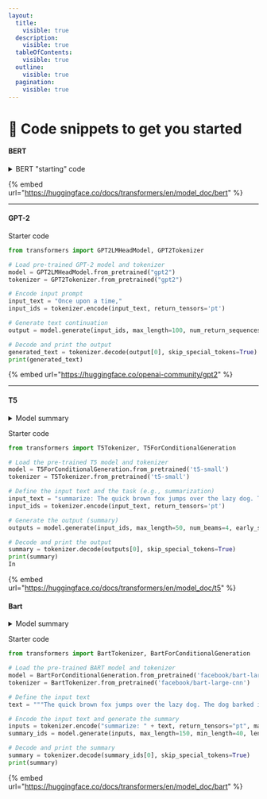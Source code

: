 ```yaml
---
layout:
  title:
    visible: true
  description:
    visible: true
  tableOfContents:
    visible: true
  outline:
    visible: true
  pagination:
    visible: true
---
```


# 🤔 Code snippets to get you started



#### BERT

<details>

<summary>BERT "starting" code</summary>

#### Step 1: Install the Required Libraries

If you haven't installed the `transformers` library yet, you can do so using pip:

```bash
pip install transformers
pip install torch
```

#### Step 2: Load a Pre-trained BERT Model and Tokenizer

We'll use the pre-trained `bert-base-uncased` model for this example.

```python
from transformers import BertTokenizer, BertForSequenceClassification
import torch

# Load pre-trained BERT tokenizer
tokenizer = BertTokenizer.from_pretrained('bert-base-uncased')

# Load pre-trained BERT model for sequence classification (e.g., sentiment analysis)
model = BertForSequenceClassification.from_pretrained('bert-base-uncased')

# Set the model to evaluation mode (this disables dropout layers)
model.eval()
```

#### Step 3: Preprocess Input Text

Next, let's prepare a sample text input and tokenize it using the BERT tokenizer.

```python
# Sample text input
text = "I love using BERT for natural language processing tasks!"

# Tokenize the input text and convert it to PyTorch tensors
inputs = tokenizer(text, return_tensors='pt', truncation=True, padding=True)

# The tokenized inputs include input_ids, attention_mask, etc.
print(inputs)
```

#### Step 4: Perform Inference

Now that we have tokenized the input, we can pass it through the BERT model to get the output. For sequence classification tasks, the output will typically include logits for each class.

```python
# Perform inference
with torch.no_grad():
    outputs = model(**inputs)

# Get the logits (unnormalized predictions)
logits = outputs.logits

# Convert logits to probabilities
probs = torch.softmax(logits, dim=1)

# Get the predicted class (highest probability)
predicted_class = torch.argmax(probs, dim=1)

# Print the results
print(f"Predicted class: {predicted_class.item()}, Probabilities: {probs}")
```

#### Step 5: Interpreting the Results

In a real-world scenario, you would have multiple classes, such as positive and negative sentiments for sentiment analysis. The `predicted_class` variable will give you the index of the class with the highest probability, which you can then map to your actual class labels.

#### Customization for Fine-Tuning

If you want to fine-tune BERT on a specific dataset, you would typically need to:

1. Load your dataset.
2. Tokenize the text data.
3. Fine-tune the model using your labeled data (requires training).

For simple tasks or experimentation, though, the above example shows how to use a pre-trained BERT model for classification without fine-tuning.

#### Additional Considerations

* **Fine-Tuning:** If you plan to fine-tune BERT for a specific task, you would need to add a training loop where you backpropagate the loss and update the model’s weights using an optimizer.

</details>

{% embed url="https://huggingface.co/docs/transformers/en/model_doc/bert" %}

***

#### GPT-2

Starter code

```python
from transformers import GPT2LMHeadModel, GPT2Tokenizer

# Load pre-trained GPT-2 model and tokenizer
model = GPT2LMHeadModel.from_pretrained("gpt2")
tokenizer = GPT2Tokenizer.from_pretrained("gpt2")

# Encode input prompt
input_text = "Once upon a time,"
input_ids = tokenizer.encode(input_text, return_tensors='pt')

# Generate text continuation
output = model.generate(input_ids, max_length=100, num_return_sequences=1)

# Decode and print the output
generated_text = tokenizer.decode(output[0], skip_special_tokens=True)
print(generated_text)
```



{% embed url="https://huggingface.co/openai-community/gpt2" %}

***

#### T5

<details>

<summary>Model summary</summary>

T5, or **Text-To-Text Transfer Transformer**, is a versatile and powerful language model developed by Google Research, which is part of their larger exploration into the capabilities of transformers in Natural Language Processing (NLP). T5 stands out for its unique approach to NLP tasks, where it frames all tasks as a text-to-text problem. This means that both the input and output are always text strings, regardless of the specific task, making the model incredibly flexible.

#### **Text-to-Text Framework**

* **Unified Approach:** Unlike models that are specialized for specific tasks (e.g., BERT for classification and GPT-2 for text generation), T5 treats every problem as a text generation problem. For example:
  * **Text Classification:** Input might be "classify: This movie was amazing" with an output of "positive."
  * **Translation:** Input could be "translate English to French: The book is on the table" with an output of "Le livre est sur la table."
  * **Summarization:** Input might be "summarize: The quick brown fox jumps over the lazy dog." with an output of a shortened version.
* **Task Prefixes:** T5 uses prefixes to specify the task at hand, such as "translate English to French:" or "summarize:", which tells the model what type of output is expected.

#### **Architecture**

* **Transformer-Based:** T5 is built on the standard Transformer architecture, utilizing both the encoder and decoder stacks. This is different from models like BERT (which only uses the encoder) or GPT-2 (which only uses the decoder).
* **Scalability:** T5 comes in various sizes, ranging from small versions with 60 million parameters to the large version with 11 billion parameters. The larger the model, the better its performance, albeit at the cost of increased computational resources.

#### **Pretraining**

* **Massive Pretraining Corpus:** T5 was pretrained on the C4 dataset (Colossal Clean Crawled Corpus), which contains hundreds of gigabytes of cleaned text data from the web. This extensive pretraining allows T5 to learn a wide range of language patterns and facts.
* **Self-Supervised Learning:** The model was trained using a self-supervised objective called "span corruption," where a portion of the input text is masked out, and T5 is tasked with generating the missing spans of text. This helps the model learn to generate text that fits naturally within the context of the input.

#### **Fine-Tuning**

* **Task-Specific Fine-Tuning:** After pretraining, T5 can be fine-tuned on specific tasks by providing labeled datasets where both input and output are text. The model then learns to perform the task in a more specialized manner.
* **Flexibility:** The text-to-text framework allows T5 to be fine-tuned for a wide variety of tasks, including translation, summarization, question answering, and more, without changing the model architecture.

#### **Applications**

* **Text Summarization:** T5 can condense long pieces of text into shorter summaries while retaining the essential information.
* **Machine Translation:** T5 can translate text between different languages, making it useful for multilingual applications.
* **Text Classification:** Although traditionally done using models like BERT, T5 can also perform text classification by outputting the appropriate label as text.
* **Question Answering:** T5 can be used to generate answers to questions based on a provided context.
* **Creative Writing:** Like GPT-2, T5 can generate text creatively based on a given prompt, though it is typically used in more structured tasks.

#### **Strengths**

* **Unified Framework:** The ability to handle multiple NLP tasks within a single model architecture is one of T5's greatest strengths. This reduces the need for task-specific models and allows for more straightforward transfer learning.
* **Performance:** T5 has achieved state-of-the-art results on several benchmarks, such as the GLUE benchmark for language understanding, showcasing its strong generalization abilities.
* **Versatility:** T5’s text-to-text paradigm is flexible, making it applicable to almost any text-related task.

#### **Limitations**

* **Resource-Intensive:** Larger versions of T5 require significant computational resources for both training and inference. This makes it less accessible for those without access to high-end hardware.
* **Complexity:** The model’s general-purpose nature means that it might not always be the most efficient choice for highly specialized tasks where simpler models might suffice.
* **Interpretability:** Like many large language models, T5 can be difficult to interpret, making it challenging to understand why it generates specific outputs.

#### Summary

* **T5** is an extremely versatile and powerful model that can handle a wide range of NLP tasks by framing them all as text-to-text problems. Its unified framework makes it a valuable tool for researchers and developers who need a single model capable of performing multiple tasks.
* T5 is especially useful for tasks like summarization, translation, and question answering, where generating high-quality text is essential.t.

</details>

Starter code

```python
from transformers import T5Tokenizer, T5ForConditionalGeneration

# Load the pre-trained T5 model and tokenizer
model = T5ForConditionalGeneration.from_pretrained('t5-small')
tokenizer = T5Tokenizer.from_pretrained('t5-small')

# Define the input text and the task (e.g., summarization)
input_text = "summarize: The quick brown fox jumps over the lazy dog. The dog barked in return. They continued to play together in the yard."
input_ids = tokenizer.encode(input_text, return_tensors='pt')

# Generate the output (summary)
outputs = model.generate(input_ids, max_length=50, num_beams=4, early_stopping=True)

# Decode and print the output
summary = tokenizer.decode(outputs[0], skip_special_tokens=True)
print(summary)
In 
```



{% embed url="https://huggingface.co/docs/transformers/en/model_doc/t5" %}

#### Bart

<details>

<summary>Model summary</summary>

BART, which stands for **Bidirectional and Auto-Regressive Transformers**, is a powerful sequence-to-sequence model developed by Facebook AI (now Meta AI). BART is designed to handle a variety of Natural Language Processing (NLP) tasks, particularly those that involve generating text, such as text summarization, translation, and text generation. It combines ideas from both BERT (Bidirectional Encoder Representations from Transformers) and GPT (Generative Pre-trained Transformer) to create a model that can understand and generate text effectively.

#### **Architecture**

* **Encoder-Decoder Model:** BART is a sequence-to-sequence model, meaning it has an encoder-decoder structure. The encoder processes the input text, and the decoder generates the output text. This architecture is similar to models like T5, which also uses an encoder-decoder structure.
* **Combination of BERT and GPT:** BART can be seen as a hybrid between BERT and GPT:
  * **BERT-like Encoder:** The encoder is similar to BERT and reads the input text in a bidirectional manner, meaning it considers the context from both the left and the right of each word.
  * **GPT-like Decoder:** The decoder is similar to GPT and generates text in an auto-regressive manner, meaning it predicts each word in a sequence based on the previous words.

#### **Training Objective**

* **Denoising Autoencoder:** BART is trained as a denoising autoencoder. During training, the model is fed corrupted versions of text, where some parts of the text have been randomly masked, deleted, or rearranged. The model’s task is to reconstruct the original, uncorrupted text. This training strategy helps BART learn to generate coherent and contextually appropriate text, even when the input is noisy or incomplete.
* **Corruption Techniques:** The training process uses various corruption techniques, such as:
  * **Token Masking:** Similar to BERT, some tokens in the input text are masked, and the model must predict them.
  * **Text Infilling:** Random spans of text are replaced with a mask token, and the model must fill in the missing spans.
  * **Sentence Shuffling:** The order of sentences in the text is shuffled, and the model must reorder them correctly.
  * **Document Rotation:** The text is rotated by a random number of tokens, and the model must unrotate it.

#### **Applications**

* **Text Summarization:** BART is particularly strong at summarizing long pieces of text into concise summaries. It has been fine-tuned on summarization datasets like CNN/DailyMail and has achieved state-of-the-art results in this task.
* **Machine Translation:** BART can be fine-tuned to translate text from one language to another, similar to models like T5.
* **Text Generation:** The model can generate text based on a given prompt, making it useful for tasks like story generation, dialogue generation, or any other creative writing tasks.
* **Text Restoration:** Given its training objective, BART is well-suited to tasks that involve restoring or correcting text, such as error correction or text completion.

#### **Strengths**

* **Versatility:** BART’s combination of a bidirectional encoder and an autoregressive decoder makes it highly versatile and effective for a range of text generation tasks.
* **State-of-the-Art Performance:** BART has achieved state-of-the-art results on several benchmarks, particularly in text summarization. Its ability to handle noisy inputs and generate coherent outputs is one of its key strengths.
* **Flexibility in Fine-Tuning:** Like T5, BART can be fine-tuned for specific tasks, allowing it to adapt to a wide variety of applications, from summarization to translation to dialogue generation.

#### **Limitations**

* **Resource-Intensive:** BART’s encoder-decoder architecture, especially in larger versions, can be resource-intensive to train and deploy, requiring significant computational resources.
* **Complexity:** The training process involving multiple corruption strategies adds complexity to the model, making it less straightforward to understand and implement compared to simpler models like GPT-2.

#### **Comparison with Other Models**

* **BERT vs. BART:**
  * BERT is primarily designed for understanding tasks (e.g., classification, NER) and is not inherently a generative model. BART, on the other hand, is designed for both understanding and generation tasks, making it more versatile.
* **GPT-2 vs. BART:**
  * GPT-2 is excellent for generating text in an autoregressive manner but lacks the bidirectional understanding that BART’s encoder provides. BART’s encoder-decoder structure allows it to both understand and generate text, giving it an edge in tasks like summarization and translation.
* **T5 vs. BART:**
  * Both T5 and BART are sequence-to-sequence models, but BART’s training as a denoising autoencoder with various corruption techniques makes it particularly robust to noisy inputs. T5 is also highly versatile but might require more careful task framing (using specific task prefixes).

#### Summary

* **BART** is a versatile and powerful sequence-to-sequence model that excels in text generation tasks, particularly in scenarios where the input may be noisy or incomplete. Its encoder-decoder architecture allows it to perform a wide range of tasks, from summarization and translation to text generation and restoration.
* **Strengths:** BART’s robust performance in handling noisy inputs and generating coherent text, combined with its versatility across tasks, makes it a valuable tool in NLP.
* **Applications:** BART is particularly well-suited for summarization, translation, and other text generation tasks, where both understanding and generating text are crucial.



</details>

Starter code

```python
from transformers import BartTokenizer, BartForConditionalGeneration

# Load the pre-trained BART model and tokenizer
model = BartForConditionalGeneration.from_pretrained('facebook/bart-large-cnn')
tokenizer = BartTokenizer.from_pretrained('facebook/bart-large-cnn')

# Define the input text
text = """The quick brown fox jumps over the lazy dog. The dog barked in return. They continued to play together in the yard, enjoying the sunny day."""

# Encode the input text and generate the summary
inputs = tokenizer.encode("summarize: " + text, return_tensors="pt", max_length=1024, truncation=True)
summary_ids = model.generate(inputs, max_length=150, min_length=40, length_penalty=2.0, num_beams=4, early_stopping=True)

# Decode and print the summary
summary = tokenizer.decode(summary_ids[0], skip_special_tokens=True)
print(summary)
```

{% embed url="https://huggingface.co/docs/transformers/en/model_doc/bart" %}

